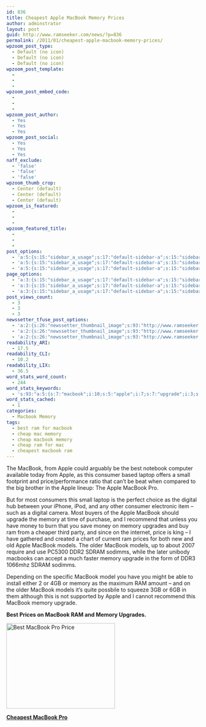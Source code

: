 ```yaml
---
id: 836
title: Cheapest Apple MacBook Memory Prices
author: adminstrator
layout: post
guid: http://www.ramseeker.com/news/?p=836
permalink: /2011/01/cheapest-apple-macbook-memory-prices/
wpzoom_post_type:
  - Default (no icon)
  - Default (no icon)
  - Default (no icon)
wpzoom_post_template:
  - 
  - 
  - 
wpzoom_post_embed_code:
  - 
  - 
  - 
wpzoom_post_author:
  - Yes
  - Yes
  - Yes
wpzoom_post_social:
  - Yes
  - Yes
  - Yes
naff_exclude:
  - 'false'
  - 'false'
  - 'false'
wpzoom_thumb_crop:
  - Center (default)
  - Center (default)
  - Center (default)
wpzoom_is_featured:
  - 
  - 
  - 
wpzoom_featured_title:
  - 
  - 
  - 
post_options:
  - 'a:5:{s:15:"sidebar_a_usage";s:17:"default-sidebar-a";s:15:"sidebar_b_usage";s:17:"default-sidebar-b";s:9:"hwa_usage";s:17:"default-headerbar";s:8:"ad_above";s:0:"";s:8:"ad_below";s:0:"";}'
  - 'a:5:{s:15:"sidebar_a_usage";s:17:"default-sidebar-a";s:15:"sidebar_b_usage";s:17:"default-sidebar-b";s:9:"hwa_usage";s:17:"default-headerbar";s:8:"ad_above";s:0:"";s:8:"ad_below";s:0:"";}'
  - 'a:5:{s:15:"sidebar_a_usage";s:17:"default-sidebar-a";s:15:"sidebar_b_usage";s:17:"default-sidebar-b";s:9:"hwa_usage";s:17:"default-headerbar";s:8:"ad_above";s:0:"";s:8:"ad_below";s:0:"";}'
page_options:
  - 'a:3:{s:15:"sidebar_a_usage";s:17:"default-sidebar-a";s:15:"sidebar_b_usage";s:17:"default-sidebar-b";s:9:"hwa_usage";s:17:"default-headerbar";}'
  - 'a:3:{s:15:"sidebar_a_usage";s:17:"default-sidebar-a";s:15:"sidebar_b_usage";s:17:"default-sidebar-b";s:9:"hwa_usage";s:17:"default-headerbar";}'
  - 'a:3:{s:15:"sidebar_a_usage";s:17:"default-sidebar-a";s:15:"sidebar_b_usage";s:17:"default-sidebar-b";s:9:"hwa_usage";s:17:"default-headerbar";}'
post_views_count:
  - 3
  - 3
  - 3
newssetter_tfuse_post_options:
  - 'a:2:{s:26:"newssetter_thumbnail_image";s:93:"http://www.ramseeker.com/wp-content/uploads/2011/03/Screen-shot-2011-03-24-at-7.39.14-AM1.png";s:24:"newssetter_disable_image";s:4:"true";}'
  - 'a:2:{s:26:"newssetter_thumbnail_image";s:93:"http://www.ramseeker.com/wp-content/uploads/2011/03/Screen-shot-2011-03-24-at-7.39.14-AM1.png";s:24:"newssetter_disable_image";s:4:"true";}'
  - 'a:2:{s:26:"newssetter_thumbnail_image";s:93:"http://www.ramseeker.com/wp-content/uploads/2011/03/Screen-shot-2011-03-24-at-7.39.14-AM1.png";s:24:"newssetter_disable_image";s:4:"true";}'
readability_ARI:
  - 17.5
readability_CLI:
  - 10.2
readability_LIX:
  - 36.5
word_stats_word_count:
  - 244
word_stats_keywords:
  - 's:93:"a:5:{s:7:"macbook";i:10;s:5:"apple";i:7;s:7:"upgrade";i:3;s:6:"memory";i:6;s:6:"models";i:3;}";'
word_stats_cached:
  - 1
categories:
  - Macbook Memory
tags:
  - best ram for macbook
  - cheap mac memory
  - cheap macbook memory
  - cheap ram for mac
  - cheapest macbook ram
---
```

<div style="float: right; margin-right: 5px;">
</div>

<div style="float: right; margin-right: 5px;">
</div>

<div style="float: right; margin-right: 5px;">
</div>

The MacBook, from Apple could arguably be the best notebook computer available today from Apple, as this consumer based laptop offers a small footprint and price/performance ratio that can&#8217;t be beat when compared to the big brother in the Apple lineup: The Apple MacBook Pro.

But for most consumers this small laptop is the perfect choice as the digital hub between your iPhone, iPod, and any other consumer electronic item &#8211; such as a digital camera. Most buyers of the Apple MacBook should upgrade the memory at time of purchase, and I recommend that unless you have money to burn that you save money on memory upgrades and buy ram from a cheaper third party, and since on the internet, price is king &#8211; I have gathered and created a chart of current ram prices for both new and old Apple MacBook models. The older MacBook models, up to about 2007 require and use PC5300 DDR2 SDRAM sodimms, while the later unibody macbooks can accept a much faster memory upgrade in the form of DDR3 1066mhz SDRAM sodimms.

Depending on the specific MacBook model you have you might be able to install either 2 or 4GB or memory as the maximum RAM amount &#8211; and on the older MacBook models it&#8217;s quite possbile to squeeze 3GB or 6GB in them although this is not supported by Apple and I cannot recommend this MacBook memory upgrade.

**Best Prices on MacBook RAM and Memory Upgrades.**

[<img title="Cheapest MacBook Pro" src="http://www.ramseeker.com/wp-content/uploads/2011/03/Screen-shot-2011-03-24-at-7.39.14-AM1.png" alt="Best MacBook Pro Price" width="283" height="223" />][1]

**[Cheapest MacBook Pro][1]**

<!-- BEGIN Ramseeker Remote ! code, copyright Ramseeker.com.-->

  
<!--End Ramseeker Remote! Copyright © 1997-2004 Ramseeker Inc.-->

 [1]: http://www.amazon.com/gp/product/B002QQ8H8I/ref=as_li_ss_tl?ie=UTF8&tag=ramseeker-20&linkCode=as2&camp=1789&creative=390957&creativeASIN=B002QQ8H8I